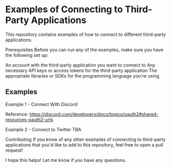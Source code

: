 # Examples of Connecting to Third-Party Applications
This repository contains examples of how to connect to different third-party applications.

Prerequisites
Before you can run any of the examples, make sure you have the following set up:

An account with the third-party application you want to connect to
Any necessary API keys or access tokens for the third-party application
The appropriate libraries or SDKs for the programming language you're using

## Examples
Example 1 - Connect With Discord

Reference: https://discord.com/developers/docs/topics/oauth2#shared-resources-oauth2-urls

Example 2 - Connect to Twitter
TBA

Contributing
If you know of any other examples of connecting to third-party applications that you'd like to add to this repository, feel free to open a pull request!


I hope this helps! Let me know if you have any questions.